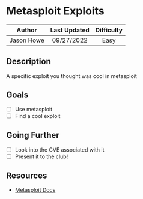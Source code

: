 # Metasploit Exploits

|   Author   | Last Updated | Difficulty |
| :--------: | :----------: | :--------: |
| Jason Howe |  09/27/2022  |    Easy    |

## Description

A specific exploit you thought was cool in metasploit

## Goals

- [ ] Use metasploit
- [ ] Find a cool exploit

## Going Further

- [ ] Look into the CVE associated with it
- [ ] Present it to the club!
 
## Resources

- [Metasploit Docs](https://www.metasploit.com)
